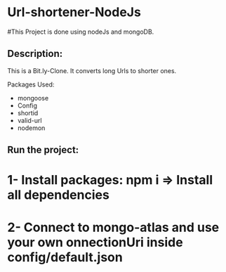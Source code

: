 # Url-shortener-NodeJs

#This Project is done using nodeJs and mongoDB.

## Description:
This is a Bit.ly-Clone. It converts long Urls to shorter ones.

Packages Used:
  - mongoose
  - Config
  - shortid
  - valid-url
  - nodemon
  
  ## Run the project:
  # 1- Install packages:   npm i => Install all dependencies
  # 2- Connect to mongo-atlas and use your own onnectionUri inside config/default.json
  
  
 
